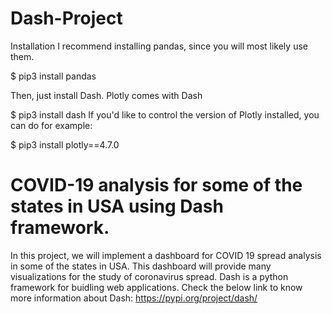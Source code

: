 # Dash-Project

Installation
I recommend installing pandas, since you will most likely use them.

$ pip3 install pandas

Then, just install Dash. Plotly comes with Dash

$ pip3 install dash
If you'd like to control the version of Plotly installed, you can do for example:

$ pip3 install plotly==4.7.0

# COVID-19 analysis for some of the states in USA using Dash framework.

In this project, we will implement a dashboard for COVID 19 spread analysis in some of the states in USA. This dashboard will provide many visualizations
for the study of coronavirus spread.
Dash is a python framework for buidling web applications.
Check the below link to know more information about Dash:
 https://pypi.org/project/dash/
